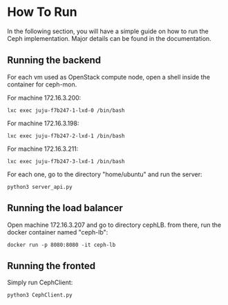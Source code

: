 # How To Run

In the following section, you will have a simple guide on how to run the Ceph implementation.
Major details can be found in the documentation.

## Running the backend
For each vm used as OpenStack compute node, open a shell inside the container for ceph-mon.

For machine 172.16.3.200:
```
lxc exec juju-f7b247-1-lxd-0 /bin/bash
```
For machine 172.16.3.198:
```
lxc exec juju-f7b247-2-lxd-1 /bin/bash
```
For machine 172.16.3.211:
```
lxc exec juju-f7b247-3-lxd-1 /bin/bash
```
For each one, go to the directory "home/ubuntu" and run the server:
```
python3 server_api.py
```
## Running the load balancer
Open machine 172.16.3.207 and go to directory cephLB. from there, run the docker container named "ceph-lb":
```
docker run -p 8080:8080 -it ceph-lb
```
## Running the fronted
Simply run CephClient:
```
python3 CephClient.py
```
